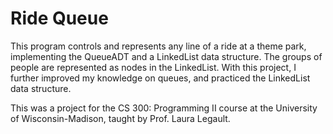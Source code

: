 # Ride Queue
This program controls and represents any line of a ride at a theme park, implementing the QueueADT and a LinkedList data structure. The groups of people are represented as nodes in the LinkedList. With this project, I further improved my knowledge on queues, and practiced the LinkedList data structure.

This was a project for the CS 300: Programming II course at the University of Wisconsin-Madison, taught by Prof. Laura Legault.
